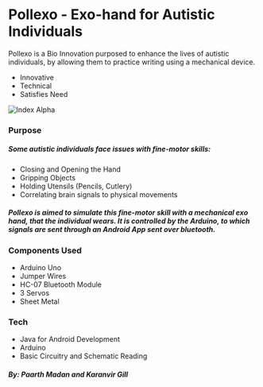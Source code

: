 # Pollexo - Exo-hand for Autistic Individuals

Pollexo is a Bio Innovation purposed to enhance the lives of autistic individuals, by allowing them to practice writing using a mechanical device.

  - Innovative
  - Technical
  - Satisfies Need

![Index Alpha](https://raw.githubusercontent.com/paarthmadan/bluetooth-android/122f228ef77059e37ed728917c6c78215a153bb8/Images/IndexAlpha.png)

### Purpose
##### Some autistic individuals face issues with fine-motor skills:
- Closing and Opening the Hand
- Gripping Objects
- Holding Utensils (Pencils, Cutlery)
- Correlating brain signals to physical movements

##### Pollexo is aimed to simulate this fine-motor skill with a mechanical exo hand, that the individual wears. It is controlled by the Arduino, to which signals are sent through an Android App sent over bluetooth.

### Components Used
- Arduino Uno
- Jumper Wires
- HC-07 Bluetooth Module
- 3 Servos
- Sheet Metal

### Tech
- Java for Android Development
- Arduino
- Basic Circuitry and Schematic Reading

##### By: Paarth Madan and Karanvir Gill

